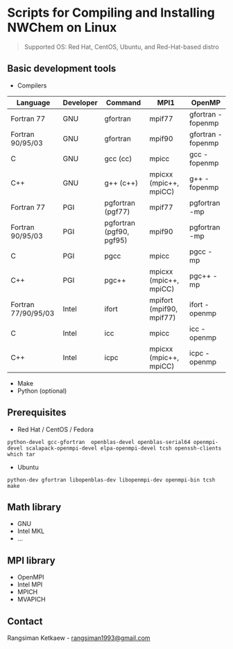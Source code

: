 # Scripts for Compiling and Installing NWChem on Linux

> Supported OS: Red Hat, CentOS, Ubuntu, and Red-Hat-based distro

## Basic development tools

- Compilers

| Language | Developer | Command | MPI1 | OpenMP |
|----------|-----------|---------|------|--------|
| Fortran 77 | GNU | gfortran | mpif77 | gfortran -fopenmp |
| Fortran 90/95/03 | GNU | gfortran | mpif90 | gfortran -fopenmp |
| C | GNU | gcc (cc) | mpicc | gcc -fopenmp |
| C++ | GNU | g++ (c++) | mpicxx (mpic++, mpiCC) | g++ -fopenmp |
| Fortran 77 | PGI | pgfortran (pgf77) | mpif77 | pgfortran -mp |
| Fortran 90/95/03 | PGI | pgfortran (pgf90, pgf95) | mpif90 | pgfortran -mp |
| C | PGI | pgcc | mpicc | pgcc -mp |
| C++ | PGI | pgc++ | mpicxx (mpic++, mpiCC) | pgc++ -mp |
| Fortran 77/90/95/03 | Intel | ifort | mpifort (mpif90, mpif77) | ifort -openmp |
| C | Intel | icc | mpicc | icc -openmp |
| C++ | Intel | icpc | mpicxx (mpic++, mpiCC) | icpc -openmp |

- Make
- Python (optional)

## Prerequisites

- Red Hat / CentOS / Fedora

```
python-devel gcc-gfortran  openblas-devel openblas-serial64 openmpi-devel scalapack-openmpi-devel elpa-openmpi-devel tcsh openssh-clients which tar
```

- Ubuntu

```
python-dev gfortran libopenblas-dev libopenmpi-dev openmpi-bin tcsh make
```

## Math library

- GNU
- Intel MKL
- ...

## MPI library

- OpenMPI
- Intel MPI
- MPICH
- MVAPICH

## Contact

Rangsiman Ketkaew - rangsiman1993@gmail.com
